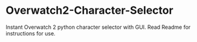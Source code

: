 # Overwatch2-Character-Selector
Instant Overwatch 2 python character selector with GUI. Read Readme for instructions for use.
